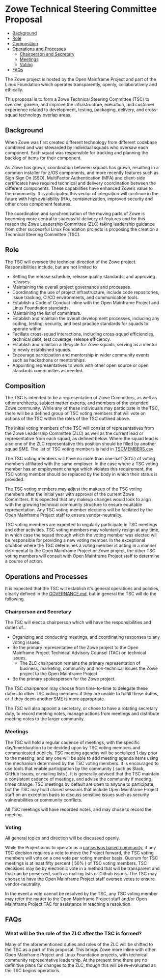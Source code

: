 # Zowe Technical Steering Committee Proposal

 - [Background](#background)
 - [Role](#role)
 - [Composition](#composition)
 - [Operations and Processes](#operations-and-processes)
   - [Chairperson and Secretary](#chairperson-and-secretary)
   - [Meetings](#meetings)
   - [Voting](#voting)
 - [FAQs](#faqs)

The Zowe project is hosted by the Open Mainframe Project and part of the Linux Foundation which operates transparently, openly, collaboratively and ethically.  

This proposal is to form a Zowe Technical Steering Committee (TSC) to oversee, govern, and improve the infrastructure, execution, and customer experience related to development, testing, packaging, delivery, and cross-squad technology overlap areas.  

## Background

When Zowe was first created different technology from different codebase combined and was stewarded by individual squads who oversaw each component.  Each squad was responsible for tracking and planning the backlog of items for their component.

As Zowe has grown, coordination between squads has grown, resulting in a common installer for z/OS components, and more recently features such as Sign Sign On (SSO), MultiFactor Authentication (MFA) and client-side certificates have required technical and delivery coordination between the different components. These capabilities have enhanced Zowe’s value to the community.  It is anticipated this vector of integration will continue in the future with high availability (HA), containerization, improved security and other cross component features.  

The coordination and synchronization of the moving parts of Zowe is becoming more central to successful delivery of features and for this reason the Zowe Leadership Committee (ZLC) taking leadership guidance from other successful Linux Foundation projects is proposing the creation a Technical Steering Committee (TSC).

## Role

The TSC will oversee the technical direction of the Zowe project. Responsibilities include, but are not limited to

- Setting the release schedule, release quality standards, and approving releases.
- Maintaining the overall project governance and processes.
- Coordinating the use of project infrastructure, include code repositories, issue tracking, CI/CD environments, and communication tools.
- Establish a Code of Conduct inline with the Open Mainframe Project and Linux Foundation standards.
- Maintaining the list of committers.
- Establish and maintain the overall development processes, including any coding, testing, security, and best practice standards for squads to operate within.
- Faciliate cross-squad interactions, including cross-squad efficiencies, technical debt, test coverage, release efficiency.
- Establish and maintain a lifecycle for Zowe squads, serving as a mentor to newly established squads.
- Encourage participation and mentorship in wider community events such as hackathons or mentorships.
- Appointing representatives to work with other open source or open standards communities as needed.

## Composition

The TSC is intended to be a representation of Zowe Committers, as well as other architects, subject matter experts, and members of the extended Zowe community. While any of these individuals may participate in the TSC, there will be a defined group of TSC voting members that will vote on actions of the TSC within the roles of the TSC outlined above.

The initial voting members of the TSC will consist of representatives from the Zowe Leadership Committee (ZLC) as well as the current lead or representative from each squad, as defined below. Where the squad lead is also one of the ZLC representative this position should be filled by another squad SME.  The list of TSC voting members is held in [TSCMEMBERS.csv](./TSCMEMBERS.csv)

The TSC voting members will have no more than one-half (50%) of voting members affiliated with the same employer. In the case where a TSC voting member has an employment change which violates this requirement, the TSC voting member should be replaced by the body in which their status is provided.  

The TSC voting members may adjust the makeup of the TSC voting members after the initial year with approval of the current Zowe Committers. It is expected that any makeup changes would look to align with the growing technical community structure to ensure equitable representation. Any TSC voting member elections will be facilated by the Open Mainframe Project staff to ensure vendor-neutrality. 

TSC voting members are expected to regularly participate in TSC meetings and other activities. TSC voting members may voluntarily resign at any time, in which case the squad through which the voting member was elected will be responsible for providing a new voting member. In the exceptional situation where the TSC determines a voting member is acting in a manner detrimental to the Open Mainframe Project or Zowe project, the other TSC voting members will consult with Open Mainframe Project staff to determine a course of action.

## Operations and Processes

It is expected that the TSC will establish it's general operations and policies, clearly defined in the [GOVERNANCE.md](../GOVERNANCE.md), but in general the TSC will do the following.

### Chairperson and Secretary

The TSC will elect a chairperson which will have the responsibilities and duties of...

- Organizing and conducting meetings, and coordinating responses to any voting issues.  
- Be the primary representative of the Zowe project to the Open Mainframe Project Techincal Advisory Counsel (TAC) on technical issues.  
  - The ZLC chairperson remains the primary representation of business, marketing, community and non-technical issues the Zowe project to the Open Mainframe Project.
- Be the primary spokesperson for the Zowe project.

The TSC chairperson may choose from time-to-time to delegate these duties to other TSC voting members if they are unable to fulfill these duties, or if they deem another SME is more appropriate.

The TSC will also appoint a secretary, or chose to have a rotating secretary duty, to record meeting notes, manage actions from meetings and distribute meeting notes to the larger community. 

### Meetings

The TSC will hold a regular cadence of meetings, with the specific day/time/duration to be decided upon by TSC voting members and communicated publicly. TSC meeting agendas will be socialized 1 day prior to the meeting, and any one will be able to add meeting agenda items using the mechanism determined by the TSC voting members. It is encouraged to use tools that enable participation by the community ( such as Slack, GitHub Issues, or mailing lists ). It is generally advised that the TSC maintain a consistent cadence of meetings, and advise the community if meeting times change. TSC meetings by default are open to anyone to participate, but the TSC may hold closed sessions that include Open Mainframe Project staff on an exception basis to discuss sensitive issues such as security vulnerabilities or community conflicts.

All TSC meetings will have recorded notes, and may chose to record the meeting.

### Voting

All general topics and direction will be discussed openly. 

While the Project aims to operate as a [consensus based community](http://en.wikipedia.org/wiki/Consensus-seeking_decision-making), if any TSC decision requires a vote to move the Project forward, the TSC voting members will vote on a one vote per voting member basis. Quorum for TSC meetings is at least fifty percent ( 50% ) of TSC voting members. TSC decisions may be by electronic vote in a method that will be transparent and that can be preserved, such as mailing lists or Github issues. The TSC may choose to have the Open Mainframe Project staff oversee votes to ensure vendor-neutrality. 

In the event a vote cannot be resolved by the TSC, any TSC voting member may refer the matter to the Open Mainframe Project staff and/or Open Mainframe Project TAC for assistance in reaching a resolution.

## FAQs

### What will be the role of the ZLC after the TSC is formed?

Many of the aforementioned duties and roles of the ZLC will be shifted to the TSC as a part of this proposal. This brings Zowe more inline with other Open Mainframe Project and Linux Foundation projects, with technical community representative leadership. At the present time there are no definitive plans for changes to the ZLC, though this will be re-evaluated as the TSC begins operations.